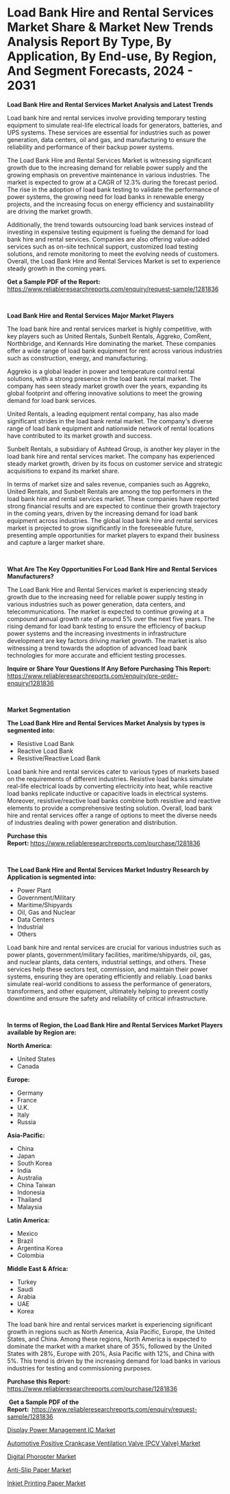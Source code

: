 <p><h1>Load Bank Hire and Rental Services Market Share & Market New Trends Analysis Report By Type, By Application, By End-use, By Region, And Segment Forecasts, 2024 - 2031</h1></p><p><strong>Load Bank Hire and Rental Services Market Analysis and Latest Trends</strong></p>
<p><p>Load bank hire and rental services involve providing temporary testing equipment to simulate real-life electrical loads for generators, batteries, and UPS systems. These services are essential for industries such as power generation, data centers, oil and gas, and manufacturing to ensure the reliability and performance of their backup power systems.</p><p>The Load Bank Hire and Rental Services Market is witnessing significant growth due to the increasing demand for reliable power supply and the growing emphasis on preventive maintenance in various industries. The market is expected to grow at a CAGR of 12.3% during the forecast period. The rise in the adoption of load bank testing to validate the performance of power systems, the growing need for load banks in renewable energy projects, and the increasing focus on energy efficiency and sustainability are driving the market growth.</p><p>Additionally, the trend towards outsourcing load bank services instead of investing in expensive testing equipment is fueling the demand for load bank hire and rental services. Companies are also offering value-added services such as on-site technical support, customized load testing solutions, and remote monitoring to meet the evolving needs of customers. Overall, the Load Bank Hire and Rental Services Market is set to experience steady growth in the coming years.</p></p>
<p><strong>Get a Sample PDF of the Report:&nbsp;</strong> <a href="https://www.reliableresearchreports.com/enquiry/request-sample/1281836">https://www.reliableresearchreports.com/enquiry/request-sample/1281836</a></p>
<p>&nbsp;</p>
<p><strong>Load Bank Hire and Rental Services Major Market Players</strong></p>
<p><p>The load bank hire and rental services market is highly competitive, with key players such as United Rentals, Sunbelt Rentals, Aggreko, ComRent, Northbridge, and Kennards Hire dominating the market. These companies offer a wide range of load bank equipment for rent across various industries such as construction, energy, and manufacturing.</p><p>Aggreko is a global leader in power and temperature control rental solutions, with a strong presence in the load bank rental market. The company has seen steady market growth over the years, expanding its global footprint and offering innovative solutions to meet the growing demand for load bank services.</p><p>United Rentals, a leading equipment rental company, has also made significant strides in the load bank rental market. The company's diverse range of load bank equipment and nationwide network of rental locations have contributed to its market growth and success.</p><p>Sunbelt Rentals, a subsidiary of Ashtead Group, is another key player in the load bank hire and rental services market. The company has experienced steady market growth, driven by its focus on customer service and strategic acquisitions to expand its market share.</p><p>In terms of market size and sales revenue, companies such as Aggreko, United Rentals, and Sunbelt Rentals are among the top performers in the load bank hire and rental services market. These companies have reported strong financial results and are expected to continue their growth trajectory in the coming years, driven by the increasing demand for load bank equipment across industries. The global load bank hire and rental services market is projected to grow significantly in the foreseeable future, presenting ample opportunities for market players to expand their business and capture a larger market share.</p></p>
<p>&nbsp;</p>
<p><strong>What Are The Key Opportunities For Load Bank Hire and Rental Services Manufacturers?</strong></p>
<p><p>The Load Bank Hire and Rental Services market is experiencing steady growth due to the increasing need for reliable power supply testing in various industries such as power generation, data centers, and telecommunications. The market is expected to continue growing at a compound annual growth rate of around 5% over the next five years. The rising demand for load bank testing to ensure the efficiency of backup power systems and the increasing investments in infrastructure development are key factors driving market growth. The market is also witnessing a trend towards the adoption of advanced load bank technologies for more accurate and efficient testing processes.</p></p>
<p><strong>Inquire or Share Your Questions If Any Before Purchasing This Report:</strong> <a href="https://www.reliableresearchreports.com/enquiry/pre-order-enquiry/1281836">https://www.reliableresearchreports.com/enquiry/pre-order-enquiry/1281836</a></p>
<p>&nbsp;</p>
<p><strong>Market Segmentation</strong></p>
<p><strong>The Load Bank Hire and Rental Services Market Analysis by types is segmented into:</strong></p>
<p><ul><li>Resistive Load Bank</li><li>Reactive Load Bank</li><li>Resistive/Reactive Load Bank</li></ul></p>
<p><p>Load bank hire and rental services cater to various types of markets based on the requirements of different industries. Resistive load banks simulate real-life electrical loads by converting electricity into heat, while reactive load banks replicate inductive or capacitive loads in electrical systems. Moreover, resistive/reactive load banks combine both resistive and reactive elements to provide a comprehensive testing solution. Overall, load bank hire and rental services offer a range of options to meet the diverse needs of industries dealing with power generation and distribution.</p></p>
<p><strong>Purchase this Report:&nbsp;</strong><a href="https://www.reliableresearchreports.com/purchase/1281836">https://www.reliableresearchreports.com/purchase/1281836</a></p>
<p>&nbsp;</p>
<p><strong>The Load Bank Hire and Rental Services Market Industry Research by Application is segmented into:</strong></p>
<p><ul><li>Power Plant</li><li>Government/Military</li><li>Maritime/Shipyards</li><li>Oil, Gas and Nuclear</li><li>Data Centers</li><li>Industrial</li><li>Others</li></ul></p>
<p><p>Load bank hire and rental services are crucial for various industries such as power plants, government/military facilities, maritime/shipyards, oil, gas, and nuclear plants, data centers, industrial settings, and others. These services help these sectors test, commission, and maintain their power systems, ensuring they are operating efficiently and reliably. Load banks simulate real-world conditions to assess the performance of generators, transformers, and other equipment, ultimately helping to prevent costly downtime and ensure the safety and reliability of critical infrastructure.</p></p>
<p>&nbsp;</p>
<p><strong>In terms of Region, the Load Bank Hire and Rental Services Market Players available by Region are:</strong></p>
<p>
    <p> <strong> North America: </strong>
        <ul>
            <li>United States</li>
            <li>Canada</li>
        </ul>
        </p> 
    <p> <strong> Europe: </strong>
        <ul>
            <li>Germany</li>
            <li>France</li>
            <li>U.K.</li>
            <li>Italy</li>
            <li>Russia</li>
        </ul>
        </p> 
    <p> <strong> Asia-Pacific: </strong>
        <ul>
            <li>China</li>
            <li>Japan</li>
            <li>South Korea</li>
            <li>India</li>
            <li>Australia</li>
            <li>China Taiwan</li>
            <li>Indonesia</li>
            <li>Thailand</li>
            <li>Malaysia</li>
        </ul>
        </p> 
    <p> <strong> Latin America: </strong>
        <ul>
            <li>Mexico</li>
            <li>Brazil</li>
            <li>Argentina Korea</li>
            <li>Colombia</li>
        </ul>
        </p> 
    <p> <strong> Middle East & Africa: </strong>
        <ul>
            <li>Turkey</li>
            <li>Saudi</li>
            <li>Arabia</li>
            <li>UAE</li>
            <li>Korea</li>
        </ul>
    </p>
    </p>
<p><p>The load bank hire and rental services market is experiencing significant growth in regions such as North America, Asia Pacific, Europe, the United States, and China. Among these regions, North America is expected to dominate the market with a market share of 35%, followed by the United States with 28%, Europe with 20%, Asia Pacific with 12%, and China with 5%. This trend is driven by the increasing demand for load banks in various industries for testing and commissioning purposes.</p></p>
<p><strong>Purchase this Report: </strong><a href="https://www.reliableresearchreports.com/purchase/1281836">https://www.reliableresearchreports.com/purchase/1281836</a></p>
<p>&nbsp;<strong>Get a Sample PDF of the Report:&nbsp;&nbsp;</strong><a href="https://www.reliableresearchreports.com/enquiry/request-sample/1281836">https://www.reliableresearchreports.com/enquiry/request-sample/1281836</a></p>
<p><strong></strong></p>
<p><p><a href="https://github.com/sofayahoo2023/Market-Research-Report-List-3/blob/main/display-power-management-ic-market.md">Display Power Management IC Market</a></p><p><a href="https://issuu.com/reportprime-2/docs/automotive-positive-crankcase-ventilation-valve-pc">Automotive Positive Crankcase Ventilation Valve (PCV Valve) Market</a></p><p><a href="https://medium.com/@noelkunzei1/digital-phoropter-market-exploring-market-share-market-trends-and-future-growth-f3682d967595">Digital Phoropter Market</a></p><p><a href="https://github.com/joannesouthgate/Market-Research-Report-List-2/blob/main/anti-slip-paper-market.md">Anti-Slip Paper Market</a></p><p><a href="https://medium.com/@noelkunzei1/inkjet-printing-paper-market-analysis-and-sze-forecasted-for-period-from-2024-to-2031-2c891e0acde7">Inkjet Printing Paper Market</a></p></p>